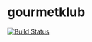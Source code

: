 # gourmetklub
[![Build Status](https://travis-ci.org/axelhodler/gourmetklub.svg)](https://travis-ci.org/axelhodler/gourmetklub)

